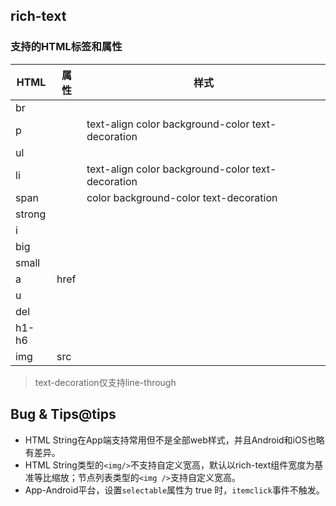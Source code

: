 ## rich-text

<!-- UTSCOMJSON.rich-text.description -->

<!-- UTSCOMJSON.rich-text.compatibility -->

### 支持的HTML标签和属性
|HTML   |属性    |样式   |
|-------|-------|-------|
|br     |       |       |
|p      |       |text-align color background-color text-decoration|
|ul     |       |       |
|li     |       |text-align color background-color text-decoration|
|span   |       |color background-color text-decoration|
|strong |       |       |
|i      |       |       |
|big    |       |       |
|small  |       |       |
|a      |href   |       |
|u      |       |       |
|del    |       |       |
|h1-h6  |       |       |
|img    |src    |       |

> text-decoration仅支持line-through

<!-- UTSCOMJSON.rich-text.attribute -->

<!-- UTSCOMJSON.rich-text.event -->

<!-- UTSCOMJSON.rich-text.component_type-->

<!-- UTSCOMJSON.rich-text.children -->

<!-- UTSCOMJSON.rich-text.example -->

<!-- UTSCOMJSON.rich-text.reference -->

## Bug & Tips@tips

- HTML String在App端支持常用但不是全部web样式，并且Android和iOS也略有差异。
- HTML String类型的`<img/>`不支持自定义宽高，默认以rich-text组件宽度为基准等比缩放；节点列表类型的`<img />`支持自定义宽高。
- App-Android平台，设置`selectable`属性为 true 时，`itemclick`事件不触发。
